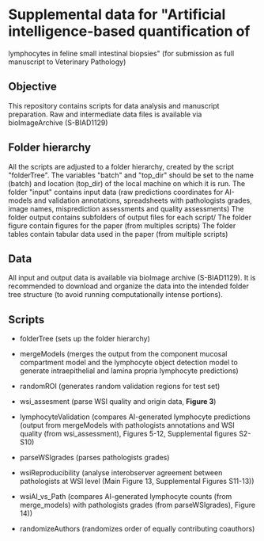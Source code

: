# Supplemental data for "Artificial intelligence-based quantification of
lymphocytes in feline small intestinal biopsies" 
(for submission as full manuscript to Veterinary Pathology)

## Objective
This repository contains scripts for data analysis and manuscript preparation.
Raw and intermediate data files is available via bioImageArchive (S-BIAD1129) 

## Folder hierarchy
All the scripts are adjusted to a folder hierarchy, created by the script 
"folderTree". 
The variables "batch" and "top_dir" should be set to the name (batch) and 
location (top_dir) of the local machine on which it is run. 
The folder "input" contains input data (raw predictions coordinates for
AI-models and validation annotations, spreadsheets with pathologists grades,
image names, misprediction assessments and quality assessments)
The folder output contains subfolders of output files for each script/
The folder figure contain figures for the paper (from multiples scripts)
The folder tables contain tabular data used in the paper (from multiple scripts)

## Data
All input and output data is available via bioImage archive (S-BIAD1129). 
It is recommended to download and organize the data into the intended folder tree
structure (to avoid running computationally intense portions).

## Scripts

- folderTree (sets up the folder hierarchy)
- mergeModels (merges the output from the component mucosal compartment model 
and the lymphocyte object detection model to generate intraepithelial and lamina
propria lymphocyte predictions)
- randomROI (generates random validation regions for test set)
- wsi_assesment (parse WSI quality and origin data, **Figure 3**)
- lymphocyteValidation (compares AI-generated lymphocyte predictions (output 
from mergeModels with pathologists annotations and WSI quality 
(from wsi_assessment), Figures 5-12, Supplemental figures S2-S10)
- parseWSIgrades (parses pathologists grades)
- wsiReproducibility (analyse interobserver agreement between pathologists at 
WSI level (Main Figure 13, Supplemental Figures S11-13))
- wsiAI_vs_Path (compares AI-generated lymphocyte counts (from merge_models) 
with pathologists grades (from parseWSIgrades), Figure 14))

- randomizeAuthors (randomizes order of equally contributing coauthors)